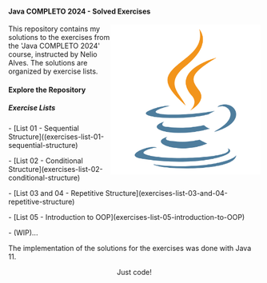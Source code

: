 <h4 align="left">Java COMPLETO 2024 - Solved Exercises</h4>

<img src="/resources/java_logo.png" min-width="300px" max-width="300px" width="300px" align="right">

<p align="left">This repository contains my solutions to the exercises from the 'Java COMPLETO 2024' course, instructed by Nelio Alves. The solutions are organized by exercise lists.</p>


<h4 align="left">Explore the Repository</h4>

<h5 align="left">Exercise Lists</h5>

<p align="left">- [List 01 - Sequential Structure]((exercises-list-01-sequential-structure)</p>
<p align="left">- [List 02 - Conditional Structure](exercises-list-02-conditional-structure)</p>
<p align="left">- [List 03 and 04 - Repetitive Structure](exercises-list-03-and-04-repetitive-structure)</p>
<p align="left">- [List 05 - Introduction to OOP](exercises-list-05-introduction-to-OOP)</p>
<p align="left">- (WIP)...</p>

<p>The implementation of the solutions for the exercises was done with Java 11.</p>

<p align="center">Just code!</p>
